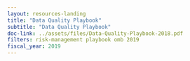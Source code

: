 ```yaml
---
layout: resources-landing
title: "Data Quality Playbook"
subtitle: "Data Quality Playbook"
doc-link: ../assets/files/Data-Quality-Playbook-2018.pdf
filters: risk-management playbook omb 2019
fiscal_year: 2019
---
```

